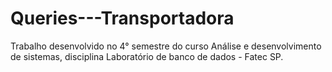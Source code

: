 # Queries---Transportadora
Trabalho desenvolvido no 4° semestre do curso Análise e desenvolvimento de sistemas, disciplina Laboratório de banco de dados - Fatec SP. 
